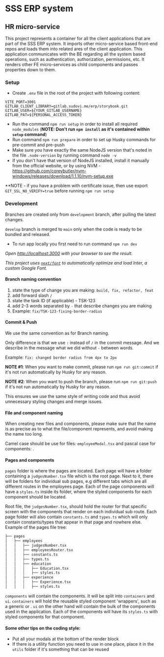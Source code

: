 # SSS ERP system

## HR micro-service

This project represents a container for all the client applications that are part of the SSS ERP system.
It imports other micro-service based front-end repos and loads them into related ares of the client application.
This application communicates with the BE regarding all the system based operations, such as authentication, authorization, permissions, etc.
It renders other FE micro-services as child components and passes properties down to them.

### Setup

- Create `.env` file in the root of the project with following content:

```
VITE_PORT=3001
GITLAB_CLIENT_LIBRARY=gitlab.sudovi.me/erp/storybook.git
GITLAB_USER=${YOUR_GITLAB_USERNAME}
GITLAB_PAT=${PERSONAL_ACCESS_TOKEN}
```

- Run the command `npm run setup` in order to install all required `node_modules` (**NOTE: Don't run `npm install` as it's contained within `setup` command**)
- Run command `npm run prepare` in order to set up Husky commands for pre-commit and pre-push
- Make sure you have exactly the same NodeJS version that's noted in the file `.node-version` by running command `node -v`
- If you don't have that version of NodeJS installed, install it manually from the official website, or by using NVM - https://github.com/coreybutler/nvm-windows/releases/download/1.1.10/nvm-setup.exe

**NOTE - if you have a problem with certificate issue, then use export `GIT_SSL_NO_VERIFY=true` before running `npm run setup`

### Development

Branches are created only from `development` branch, after pulling the latest changes.

`develop` branch is merged to `main` only when the code is ready to be bundled and released.

- To run app locally you first need to run command `npm run dev`

_Open [http://localhost:3000](http://localhost:3000) with your browser to see the result._

_This project uses [`next/font`](https://nextjs.org/docs/basic-features/font-optimization) to automatically optimize and load Inter, a custom Google Font._

#### Branch naming convention

1. state the type of change you are making: `build, fix, refactor, feat`
2. add forward slash `/`
3. state the task ID (if applicable) - TSK-123
4. add 2-3 words separated by `-` that describe changes you are making
5. Example: `fix/TSK-123-fixing-border-radius`

#### Commit & Push

We use the same convention as for Branch naming.

Only difference is that we use `:` instead of `/` in the commit message. And we describe in the message what we did without `-` between words.

Example: `fix: changed border radius from 4px to 2px`

**NOTE #1**: When you want to make commit, please run `npm run git:commit` if it's not run automatically by Husky for any reason.

**NOTE #2**: When you want to push the branch, please run `npm run git:push` if it's not run automatically by Husky for any reason.

This ensures we use the same style of writing code and thus avoid unnecessary styling changes and merge issues.

#### File and component naming

When creating new files and components, please make sure that the name is as precise as to what the file/component represents, and avoid making the name too long.

Camel case should be use for files: `employeeModal.tsx` and pascal case for components: <EmployeeModal />.

#### Pages and components

`pages` folder is where the pages are located. Each page will have a folder containing a `judgesNumber.tsx` file which is the root page. Next to it, there will be folders for individual sub pages, e.g different tabs which are all different routes in the employees page. Each of the page components will have a `styles.ts` inside its folder, where the styled components for each component should be located.

Root file, the `judgesNumber.tsx`, should hold the router for that specific screen with the components that render on each individual sub route. Each page folder will also contain `constants.ts` and `types.ts` which will only contain constants/types that appear in that page and nowhere else. Example of the pages file tree:

```bash
├── pages
│   ├── employees
│   │   ├── judgesNumber.tsx
│   │   ├── employeesRouter.tsx
│   │   ├── constants.ts
│   │   ├── types.ts
│   │   ├── education
│   │   │   ├── Education.tsx
│   │   │   ├── styles.ts
│   │   ├── experience
│   │   │   ├── Experience.tsx
│   │   │   ├── styles.ts
```

`components` will contain the components. It will be split into `containers` and `ui`. `containers` will hold the reusable styled component 'wrappers', such as a generic <Container /> or <Box />. `ui` on the other hand will contain the bulk of the components used in the application. Each of the components will have its `styles.ts` with styled components for that component.

#### Some other tips on the coding style:

- Put all your modals at the bottom of the render block
- If there is a utility function you need to use in one place, place it in the `utils` folder if it's something that can be reused
